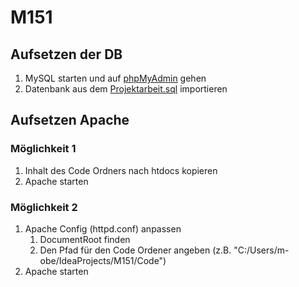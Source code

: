 # M151
## Aufsetzen der DB
1. MySQL starten und auf [phpMyAdmin](http://localhost/phpmyadmin/index.php) gehen
2. Datenbank aus dem [Projektarbeit.sql](DB/projektarbeit.sql) importieren

## Aufsetzen Apache
### Möglichkeit 1 
1. Inhalt des Code Ordners nach htdocs kopieren 
2. Apache starten

### Möglichkeit 2
1. Apache Config (httpd.conf) anpassen
   1. DocumentRoot finden 
   2. Den Pfad für den Code Ordener angeben (z.B. "C:/Users/m-obe/IdeaProjects/M151/Code")
2. Apache starten
